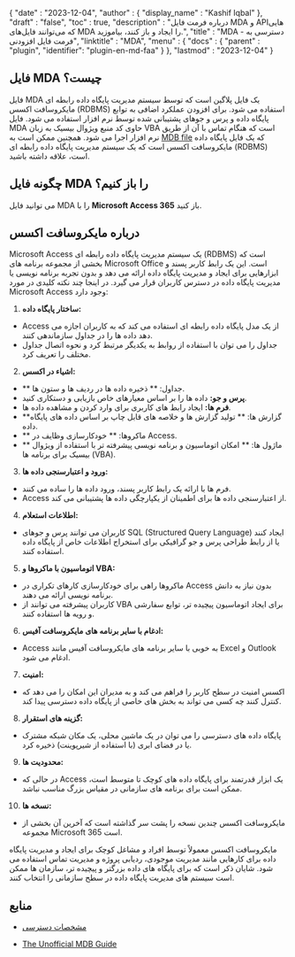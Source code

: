 {
  "date" : "2023-12-04",
  "author" : {
    "display_name" : "Kashif Iqbal"
},
  "draft" : "false",
  "toc" : true,
  "description" : "درباره فرمت فایل MDA و APIهایی که می‌توانند فایل‌های MDA را ایجاد و باز کنند، بیاموزید.",
  "title" : "MDA - دسترسی به فرمت فایل افزودنی",
  "linktitle" : "MDA",
  "menu" : {
    "docs" : {
      "parent" : "plugin",
      "identifier": "plugin-en-md-faa"
}
},
  "lastmod" : "2023-12-04"
}

## فایل MDA چیست؟

فایل MDA یک فایل پلاگین است که توسط سیستم مدیریت پایگاه داده رابطه ای مایکروسافت اکسس (RDBMS) استفاده می شود. برای افزودن عملکرد اضافی به توابع پایگاه داده و پرس و جوهای پشتیبانی شده توسط نرم افزار استفاده می شود. فایل MDA حاوی کد منبع ویژوال بیسیک به زبان VBA است که هنگام تماس با آن از طریق نرم افزار اجرا می شود. همچنین ممکن است به [MDB file](/database/mdb/) که یک فایل پایگاه داده مایکروسافت اکسس است که یک سیستم مدیریت پایگاه داده رابطه ای (RDBMS) است، علاقه داشته باشید.

## چگونه فایل MDA را باز کنیم؟

می توانید فایل MDA را با **Microsoft Access 365** باز کنید.

## درباره مایکروسافت اکسس

Microsoft Access یک سیستم مدیریت پایگاه داده رابطه ای (RDBMS) است که بخشی از مجموعه برنامه های Microsoft Office است. این یک رابط کاربر پسند و ابزارهایی برای ایجاد و مدیریت پایگاه داده ارائه می دهد و بدون تجربه برنامه نویسی یا مدیریت پایگاه داده در دسترس کاربران قرار می گیرد. در اینجا چند نکته کلیدی در مورد Microsoft Access وجود دارد:

1. **ساختار پایگاه داده:**
- Access از یک مدل پایگاه داده رابطه ای استفاده می کند که به کاربران اجازه می دهد داده ها را در جداول سازماندهی کنند.
- جداول را می توان با استفاده از روابط به یکدیگر مرتبط کرد و نحوه اتصال جداول مختلف را تعریف کرد.

2. **اشیاء در اکسس:**
- ** جداول: ** ذخیره داده ها در ردیف ها و ستون ها.
- **پرس و جو:** داده ها را بر اساس معیارهای خاص بازیابی و دستکاری کنید.
- **فرم ها:** ایجاد رابط های کاربری برای وارد کردن و مشاهده داده ها.
- **گزارش ها: ** تولید گزارش ها و خلاصه های قابل چاپ بر اساس داده های پایگاه داده.
- ** ماکروها: ** خودکارسازی وظایف در Access.
- ** ماژول ها: ** امکان اتوماسیون و برنامه نویسی پیشرفته تر با استفاده از ویژوال بیسیک برای برنامه ها (VBA).

3. **ورود و اعتبارسنجی داده ها:**
- فرم ها با ارائه یک رابط کاربر پسند، ورود داده ها را ساده می کنند.
- Access از اعتبارسنجی داده ها برای اطمینان از یکپارچگی داده ها پشتیبانی می کند.

4. **اطلاعات استعلام:**
- کاربران می توانند پرس و جوهای SQL (Structured Query Language) ایجاد کنند یا از رابط طراحی پرس و جو گرافیکی برای استخراج اطلاعات خاص از پایگاه داده استفاده کنند.

5. **اتوماسیون با ماکروها و VBA:**
- ماکروها راهی برای خودکارسازی کارهای تکراری در Access بدون نیاز به دانش برنامه نویسی ارائه می دهند.
- کاربران پیشرفته می توانند از VBA برای ایجاد اتوماسیون پیچیده تر، توابع سفارشی و رویه ها استفاده کنند.

6. **ادغام با سایر برنامه های مایکروسافت آفیس:**
- Access به خوبی با سایر برنامه های مایکروسافت آفیس مانند Excel و Outlook ادغام می شود.

7. **امنیت:**
- اکسس امنیت در سطح کاربر را فراهم می کند و به مدیران این امکان را می دهد که کنترل کنند چه کسی می تواند به بخش های خاصی از پایگاه داده دسترسی پیدا کند.

8. **گزینه های استقرار:**
- پایگاه داده های دسترسی را می توان در یک ماشین محلی، یک مکان شبکه مشترک یا در فضای ابری (با استفاده از شیرپوینت) ذخیره کرد.

9. **محدودیت ها:**
- در حالی که Access یک ابزار قدرتمند برای پایگاه داده های کوچک تا متوسط است، ممکن است برای برنامه های سازمانی در مقیاس بزرگ مناسب نباشد.

10. **نسخه ها:**
- مایکروسافت اکسس چندین نسخه را پشت سر گذاشته است که آخرین آن بخشی از مجموعه Microsoft 365 است.

مایکروسافت اکسس معمولاً توسط افراد و مشاغل کوچک برای ایجاد و مدیریت پایگاه داده برای کارهایی مانند مدیریت موجودی، ردیابی پروژه و مدیریت تماس استفاده می شود. شایان ذکر است که برای پایگاه های داده بزرگتر و پیچیده تر، سازمان ها ممکن است سیستم های مدیریت پایگاه داده در سطح سازمانی را انتخاب کنند.

## منابع

* [مشخصات دسترسی](https://support.microsoft.com/en-us/office/access-specifications-0cf3c66f-9cf2-4e32-9568-98c1025bb47c)

* [The Unofficial MDB Guide](http://jabakobob.net/mdb/)
